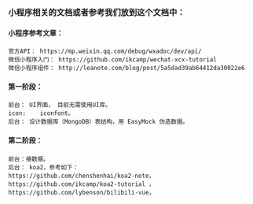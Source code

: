 ### 小程序相关的文档或者参考我们放到这个文档中：


#### 小程序参考文章：
    官方API： https://mp.weixin.qq.com/debug/wxadoc/dev/api/
    微信小程序入门： https://github.com/ikcamp/wechat-xcx-tutorial
    微信小程序组件： http://leanote.com/blog/post/5a5dad39ab64412da30022e6


#### 第一阶段： 
    前台： UI界面， 目前无需使用UI库。
    icon:    iconfont。
    后台： 设计数据库（MongoDB）表结构，用 EasyMock 伪造数据。
#### 第二阶段：
    前台：接数据。
    后台： koa2，参考如下：
    https://github.com/chenshenhai/koa2-note，
    https://github.com/ikcamp/koa2-tutorial ，
    https://github.com/lybenson/bilibili-vue，



